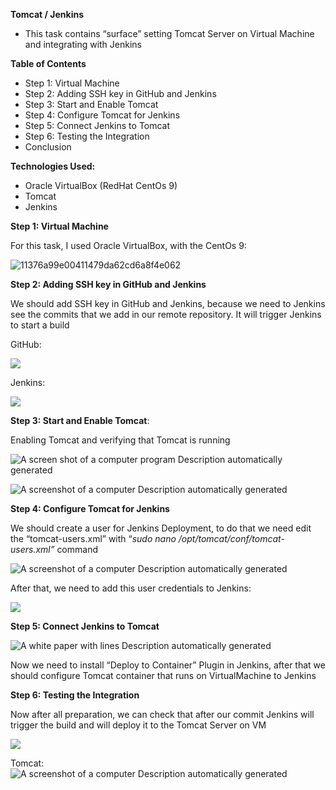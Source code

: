 **Tomcat / Jenkins**

-   This task contains “surface” setting Tomcat Server on Virtual Machine and integrating with Jenkins

**Table of Contents**

-   Step 1: Virtual Machine
-   Step 2: Adding SSH key in GitHub and Jenkins
-   Step 3: Start and Enable Tomcat
-   Step 4: Configure Tomcat for Jenkins
-   Step 5: Connect Jenkins to Tomcat
-   Step 6: Testing the Integration
-   Conclusion

**Technologies Used:**

-   Oracle VirtualBox (RedHat CentOs 9)
-   Tomcat
-   Jenkins

**Step 1: Virtual Machine**

For this task, I used Oracle VirtualBox, with the CentOs 9:

![11376a99e00411479da62cd6a8f4e062](https://github.com/user-attachments/assets/5f0338e6-a855-4d44-996c-a58e72891f11)


**Step 2: Adding SSH key in GitHub and Jenkins**

We should add SSH key in GitHub and Jenkins, because we need to Jenkins see the commits that we add in our remote repository. It will trigger Jenkins to start a build

GitHub:

![](media/8992e08ec55bca35c2a9efe0396a20b1.png)

Jenkins:

![](media/578c27fea80e13253d796bf29fa32c6c.png)

**Step 3: Start and Enable Tomcat**:

Enabling Tomcat and verifying that Tomcat is running

![A screen shot of a computer program Description automatically generated](media/ab600e3bd142c36b4583becfed3b8cac.png)

![A screenshot of a computer Description automatically generated](media/a6a6b5f320e7315342ed202d3f384f16.png)

**Step 4: Configure Tomcat for Jenkins**

We should create a user for Jenkins Deployment, to do that we need edit the “tomcat-users.xml” with “*sudo nano /opt/tomcat/conf/tomcat-users.xml”* command

![A screenshot of a computer Description automatically generated](media/7fb549c4022989b532ac581140cfb814.png)

After that, we need to add this user credentials to Jenkins:

![](media/48fb669eb27a5a85856d24fa691904f3.png)

**Step 5: Connect Jenkins to Tomcat**

![A white paper with lines Description automatically generated](media/0d17a1c4f4aa52d14c3aec221999a67a.png)

Now we need to install “Deploy to Container” Plugin in Jenkins, after that we should configure Tomcat container that runs on VirtualMachine to Jenkins

**Step 6: Testing the Integration**

Now after all preparation, we can check that after our commit Jenkins will trigger the build and will deploy it to the Tomcat Server on VM

![](media/74b831ac6e8c9df6d69be7dbbf14c1ab.png)

Tomcat:  
![A screenshot of a computer Description automatically generated](media/68330eb00bddbe61e65a1cab79cf5243.png)

